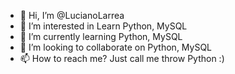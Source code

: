 - 👋 Hi, I’m @LucianoLarrea
- 👀 I’m interested in Learn Python, MySQL
- 🌱 I’m currently learning Python, MySQL
- 💞️ I’m looking to collaborate on Python, MySQL
- 📫 How to reach me? Just call me throw Python :)

<!---
LucianoLarrea/LucianoLarrea is a ✨ special ✨ repository because its `README.md` (this file) appears on your GitHub profile.
You can click the Preview link to take a look at your changes.
--->
